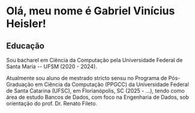 # Olá, meu nome é Gabriel Vinícius Heisler!

## Educação
Sou bacharel em Ciência da Computação pela Universidade Federal de Santa Maria -- UFSM (2020 - 2024).

Atualmente sou aluno de mestrado stricto sensu no Programa de Pós-Graduação em Ciência da Computação (PPGCC) da Universidade Federal de Santa Catarina (UFSC), em Florianópolis, SC (2025 - ...), tendo como área de estudo Bancos de Dados, com foco na Engenharia de Dados, sob orientação do prof. Dr. Renato Fileto.
